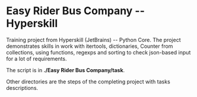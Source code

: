 # Easy Rider Bus Company -- Hyperskill
Training project from Hyperskill (JetBrains) -- Python Core. The project demonstrates skills in work with itertools, dictionaries, Counter from collections, using functions, regexps and sorting to check json-based input for a lot of requirements. 

The script is in **./Easy Rider Bus Company/task**.

Other directories are the steps of the completing project with tasks descriptions.

